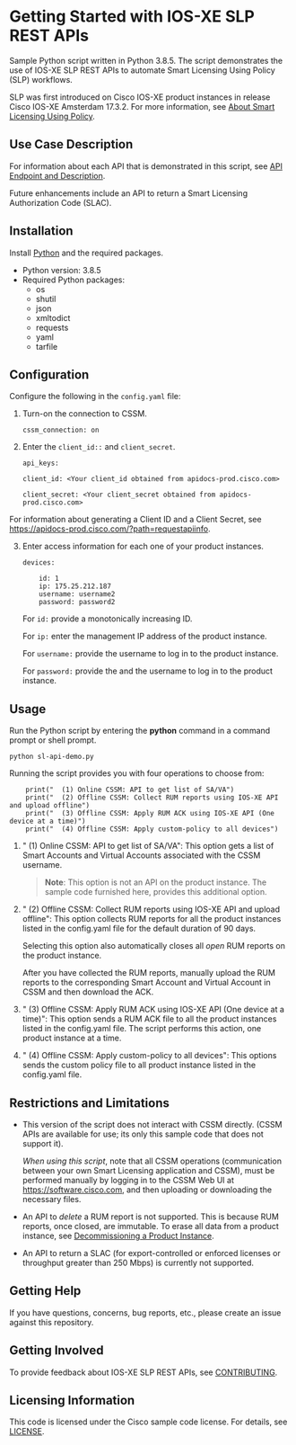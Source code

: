 # Getting Started with IOS-XE SLP REST APIs


Sample Python script written in Python 3.8.5. The script demonstrates the use of IOS-XE SLP REST APIs to automate Smart Licensing Using Policy (SLP) workflows.

SLP was first introduced on Cisco IOS-XE product instances in release Cisco IOS-XE Amsterdam 17.3.2. For more information, see [About Smart Licensing Using Policy](https://developer.cisco.com/docs/ios-xe/smart-licensing/#!introduction/about-smart-licensing-using-policy).

## Use Case Description

For information about each API that is demonstrated in this script, see [API Endpoint and Description](https://developer.cisco.com/docs/ios-xe/smart-licensing/#!about-the-apis/api-endpoint-and-description).

Future enhancements include an API to return a Smart Licensing Authorization Code (SLAC).

## Installation

Install [Python](https://www.python.org/downloads/) and the required packages. 

* Python version: 3.8.5
* Required Python packages:
  * os
  * shutil
  * json
  * xmltodict
  * requests
  * yaml
  * tarfile
  

## Configuration


Configure the following in the ```config.yaml``` file: 

1. Turn-on the connection to CSSM.
	```
	cssm_connection: on
	```
2. Enter the ```client_id::``` and ```client_secret```. 

	```
    api_keys:
  
    client_id: <Your client_id obtained from apidocs-prod.cisco.com>
	
	client_secret: <Your client_secret obtained from apidocs-prod.cisco.com>
	```
For information about generating a Client ID and a Client Secret,  see https://apidocs-prod.cisco.com/?path=requestapiinfo.  

3. Enter access information for each one of your product instances.  

	```
    devices:
  
    	id: 1
    	ip: 175.25.212.187
    	username: username2
    	password: password2
	```
	For ```id:``` provide a monotonically increasing ID.

	For ```ip:``` enter the management IP address of the product instance.

	For ```username:``` provide the username to log in to the product instance. 

	For ```password:``` provide the and the username to log in to the product instance. 

## Usage

Run the Python script by entering the **python** command in a command prompt or shell prompt. 

```
python sl-api-demo.py
``` 

Running the script provides you with four operations to choose from:
```
    print("  (1) Online CSSM: API to get list of SA/VA")
    print("  (2) Offline CSSM: Collect RUM reports using IOS-XE API and upload offline")
    print("  (3) Offline CSSM: Apply RUM ACK using IOS-XE API (One device at a time)")
    print("  (4) Offline CSSM: Apply custom-policy to all devices")
```
1. "  (1) Online CSSM: API to get list of SA/VA": This option gets a list of Smart Accounts and Virtual Accounts associated with the CSSM username.
   >**Note**: This option is not an API on the product instance.  The sample code furnished here, provides this additional option. 

2. "  (2) Offline CSSM: Collect RUM reports using IOS-XE API and upload offline":  This option collects RUM reports for all the product instances listed in the config.yaml file for the default duration of 90 days.
   
   Selecting this option also automatically closes all _open_ RUM reports on the product instance.
   
   After you have collected the RUM reports, manually upload the RUM reports to the corresponding Smart Account and Virtual Account in CSSM and then download the ACK.

3. "  (3) Offline CSSM: Apply RUM ACK using IOS-XE API (One device at a time)": This option sends a RUM ACK file to all the product instances listed in the config.yaml file. The script performs this action, one product instance at a time. 
4. "  (4) Offline CSSM: Apply custom-policy to all devices": This options sends the custom policy file to all product instance listed  in the config.yaml file.



## Restrictions and Limitations

* This version of the script does not interact with CSSM directly. (CSSM APIs are available for use;  its only this sample code that does not support it).

	_When using this script_, note that all CSSM operations (communication between your own Smart Licensing application and CSSM),  must be performed manually by logging in to the CSSM Web UI at https://software.cisco.com,  and then uploading or downloading the necessary files.
    

* An API to _delete_ a RUM report is not supported. This is because RUM reports, once closed, are immutable. To erase all data from a product instance, see [Decommissioning a Product Instance](https://developer.cisco.com/docs/ios-xe/smart-licensing/#!recommended-workflows/decommissioning-a-product-instance).

* An API to return a SLAC (for export-controlled or enforced licenses or throughput greater than 250 Mbps) is currently not supported.


## Getting Help

If you have questions, concerns, bug reports, etc., please create an issue against this repository.

## Getting Involved

To provide feedback about IOS-XE SLP REST APIs,  see [CONTRIBUTING](./CONTRIBUTING.md).

## Licensing Information

This code is licensed under the Cisco sample code license. For details, see [LICENSE](LICENSE.md).
